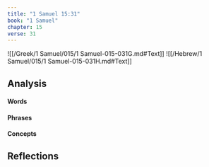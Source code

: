 ```yaml
---
title: "1 Samuel 15:31"
book: "1 Samuel"
chapter: 15
verse: 31
---
```

![[/Greek/1 Samuel/015/1 Samuel-015-031G.md#Text]]
![[/Hebrew/1 Samuel/015/1 Samuel-015-031H.md#Text]]

## Analysis

#### Words

#### Phrases

#### Concepts

## Reflections
